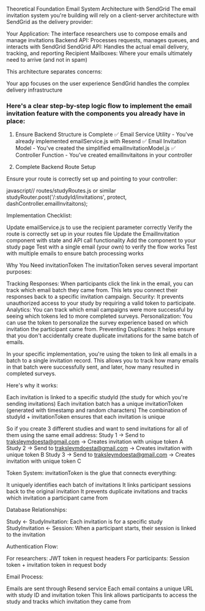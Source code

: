 Theoretical Foundation
Email System Architecture with SendGrid
The email invitation system you're building will rely on a client-server architecture with SendGrid as the delivery provider:

Your Application: The interface researchers use to compose emails and manage invitations
Backend API: Processes requests, manages queues, and interacts with SendGrid
SendGrid API: Handles the actual email delivery, tracking, and reporting
Recipient Mailboxes: Where your emails ultimately need to arrive (and not in spam)

This architecture separates concerns:

Your app focuses on the user experience
SendGrid handles the complex delivery infrastructure

### Here's a clear step-by-step logic flow to implement the email invitation feature with the components you already have in place:
1. Ensure Backend Structure is Complete
✅ Email Service Utility - You've already implemented emailService.js with Resend
✅ Email Invitation Model - You've created the simplified emailInvitationModel.js
✅ Controller Function - You've created emailInvitaitons in your controller

2. Complete Backend Route Setup

Ensure your route is correctly set up and pointing to your controller:

javascript// routes/studyRoutes.js or similar
studyRouter.post('/:studyId/invitations', protect, dashController.emailInvitaitons);

Implementation Checklist:

 Update emailService.js to use the recipient parameter correctly
 Verify the route is correctly set up in your routes file
 Update the EmailInvitation component with state and API call functionality
 Add the component to your study page
 Test with a single email (your own) to verify the flow works
 Test with multiple emails to ensure batch processing works


Why You Need invitationToken
The invitationToken serves several important purposes:

Tracking Responses: When participants click the link in the email, you can track which email batch they came from. This lets you connect their responses back to a specific invitation campaign.
Security: It prevents unauthorized access to your study by requiring a valid token to participate.
Analytics: You can track which email campaigns were more successful by seeing which tokens led to more completed surveys.
Personalization: You can use the token to personalize the survey experience based on which invitation the participant came from.
Preventing Duplicates: It helps ensure that you don't accidentally create duplicate invitations for the same batch of emails.

In your specific implementation, you're using the token to link all emails in a batch to a single invitation record. This allows you to track how many emails in that batch were successfully sent, and later, how many resulted in completed surveys.

Here's why it works:

Each invitation is linked to a specific studyId (the study for which you're sending invitations)
Each invitation batch has a unique invitationToken (generated with timestamp and random characters)
The combination of studyId + invitationToken ensures that each invitation is unique

So if you create 3 different studies and want to send invitations for all of them using the same email address:
Study 1 -> Send to traksleymdoesta@gmail.com -> Creates invitation with unique token A
Study 2 -> Send to traksleymdoesta@gmail.com -> Creates invitation with unique token B
Study 3 -> Send to traksleymdoesta@gmail.com -> Creates invitation with unique token C

Token System: invitationToken is the glue that connects everything:

It uniquely identifies each batch of invitations
It links participant sessions back to the original invitation
It prevents duplicate invitations and tracks which invitation a participant came from


Database Relationships:

Study ← StudyInvitation: Each invitation is for a specific study
StudyInvitation ← Session: When a participant starts, their session is linked to the invitation


Authentication Flow:

For researchers: JWT token in request headers
For participants: Session token + invitation token in request body


Email Process:

Emails are sent through Resend service
Each email contains a unique URL with study ID and invitation token
This link allows participants to access the study and tracks which invitation they came from